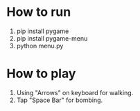 # How to run
1. pip install pygame
2. pip install pygame-menu
3. python menu.py

# How to play
1. Using "Arrows" on keyboard for walking.
2. Tap "Space Bar" for bombing.